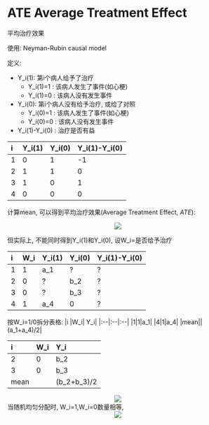 # ATE Average Treatment Effect

平均治疗效果

使用: Neyman-Rubin causal model

定义: 

* Y_i(1): 第i个病人给予了治疗
  * Y_i(1)=1 : 该病人发生了事件(如心梗)
  * Y_i(1)=0 : 该病人没有发生事件
* Y_i(0): 第i个病人没有给予治疗, 或给了对照
  * Y_i(0)=1 : 该病人发生了事件(如心梗)
  * Y_i(0)=0 : 该病人没有发生事件
* Y_i(1)-Y_i(0) : 治疗是否有益

|i | Y_i(1)| Y_i(0)|Y_i(1)-Y_i(0)|
|:--|:--|:--|:--|
|1|0|1|-1|
|2|1|1|0|
|3|1|0|1|
|4|0|0|0|

计算mean, 可以得到平均治疗效果(Average Treatment Effect, *ATE*):

<!-- $$
E[Y_i(1)-Y_i(0)] = E[Y_i(1)] - E[Y_i(0)]
$$ --> 

<div align="center"><img src="https://render.githubusercontent.com/render/math?math=E%5BY_i(1)-Y_i(0)%5D%20%3D%20E%5BY_i(1)%5D%20-%20E%5BY_i(0)%5D"></div>

但实际上, 不能同时得到Y_i(1)和Y_i(0), 设W_i=是否给予治疗

|i |W_i| Y_i(1)| Y_i(0)|Y_i(1)-Y_i(0)|
|:--|:--|:--|:--|:--|
|1|1|a_1|?|?|
|2|0|?|b_2|?|
|3|0|?|b_3|?|
|4|1|a_4|0|?|

按W_i=1/0拆分表格:
|i |W_i| Y_i| 
|:--|:--|:--|
|1|1|a_1|
|4|1|a_4|
|mean||(a_1+a_4)/2|

|i |W_i| Y_i| 
|:--|:--|:--|
|2|0|b_2|
|3|0|b_3|
|mean||(b_2+b_3)/2|

<!-- $$
E[Y_i(1)-Y_i(0)] = E[Y_i| W_i=1] - E[Y_i|W_i=0]
$$ --> 

<div align="center"><img src="https://render.githubusercontent.com/render/math?math=E%5BY_i(1)-Y_i(0)%5D%20%3D%20E%5BY_i%7C%20W_i%3D1%5D%20-%20E%5BY_i%7CW_i%3D0%5D"></div>
当随机均匀分配时, W_i=1,W_i=0数量相等, 
<!-- $$
E[Y_i(1)-Y_i(0)] = (a_1+a_4)/2 - (b_2+b_3)/2
$$ --> 

<div align="center"><img src="https://render.githubusercontent.com/render/math?math=E%5BY_i(1)-Y_i(0)%5D%20%3D%20(a_1%2Ba_4)%2F2%20-%20(b_2%2Bb_3)%2F2"></div>
